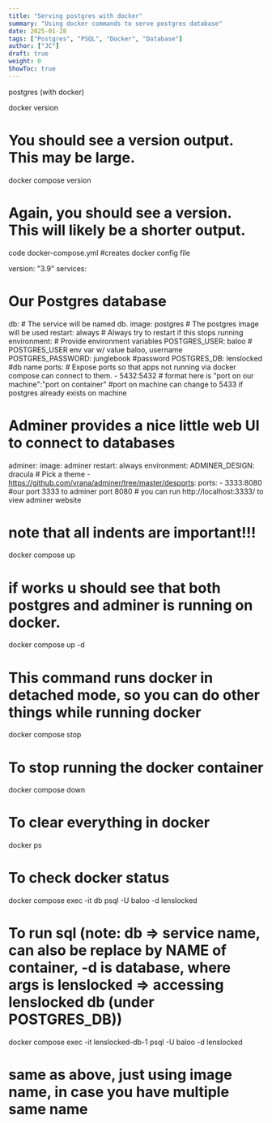```yaml
---
title: "Serving postgres with docker"
summary: "Using docker commands to serve postgres database"
date: 2025-01-28
tags: ["Postgres", "PSQL", "Docker", "Database"]
author: ["JC"]
draft: true
weight: 0
ShowToc: true
---
```


postgres (with docker)

docker version
# You should see a version output. This may be large.
docker compose version
# Again, you should see a version. This will likely be a shorter output.

code docker-compose.yml
#creates docker config file

version: "3.9"
services: 
  # Our Postgres database
  db: # The service will be named db.
    image: postgres # The postgres image will be used
    restart: always # Always try to restart if this stops running
    environment: # Provide environment variables
      POSTGRES_USER: baloo # POSTGRES_USER env var w/ value baloo, username
      POSTGRES_PASSWORD: junglebook #password
      POSTGRES_DB: lenslocked #db name
    ports: # Expose ports so that apps not running via docker compose can connect to them.
      - 5432:5432 # format here is "port on our machine":"port on container"
      #port on machine can change to 5433 if postgres already exists on machine
  # Adminer provides a nice little web UI to connect to databases
  adminer:
    image: adminer
    restart: always
    environment:
      ADMINER_DESIGN: dracula # Pick a theme - https://github.com/vrana/adminer/tree/master/desports:
    ports: 
    - 3333:8080 #our port 3333 to adminer port 8080
    # you can run http://localhost:3333/ to view adminer website

# note that all indents are important!!!

docker compose up
# if works u should see that both postgres and adminer is running on docker.

docker compose up -d
# This command runs docker in detached mode, so you can do other things while running docker

docker compose stop
# To stop running the docker container

docker compose down
# To clear everything in docker

docker ps
# To check docker status

docker compose exec -it db psql -U baloo -d lenslocked
# To run sql (note: db => service name, can also be replace by NAME of container, -d is database, where args is lenslocked => accessing lenslocked db (under POSTGRES_DB))
docker compose exec -it lenslocked-db-1 psql -U baloo -d lenslocked
# same as above, just using image name, in case you have multiple same name